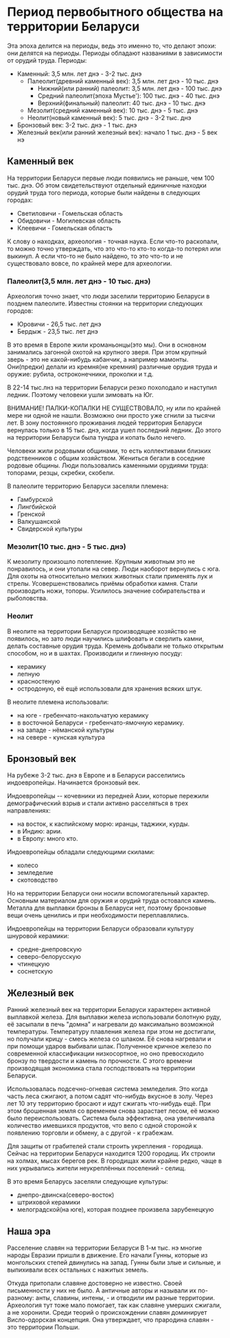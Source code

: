 ﻿# Период первобытного общества на территории Беларуси
Эта эпоха делится на периоды, ведь это именно то, что делают эпохи:
они делятся на периоды. Периоды обладают названиями в зависимости от
орудий труда.
Периоды:
- Каменный: 3,5 млн. лет днэ - 3-2 тыс. днэ
  - Палеолит(древний каменный век): 3,5 млн. лет днэ - 10 тыс. днэ
    - Нижний(или ранний) палеолит: 3,5 млн. лет днэ - 100 тыс. днэ
    - Средний палеолит(эпоха Мустье'): 100 тыс. днэ - 40 тыс. днэ
    - Верхний(финальный) палеолит: 40 тыс. днэ - 10 тыс. днэ
  - Мезолит(средний каменный век): 10 тыс. днэ - 5 тыс. днэ
  - Неолит(новый каменный век): 5 тыс. днэ - 3-2 тыс. днэ
- Бронзовый век: 3-2 тыс. днэ - 1 тыс. днэ
- Железный век(или ранний железный век): начало 1 тыс. днэ - 5 век нэ

## Каменный век
На территории Беларуси первые люди появились не раньше, чем 100 тыс.
днэ. Об этом свидетельствуют отдельный единичные находки орудий труда
того периода, которые были найдены в следующих городах:
- Светиловичи - Гомельская область
- Обидовичи - Могилевская область
- Клеевичи - Гомельская область

К слову о находках, археология - точная наука. Если что-то раскопали,
то можно точно утверждать, что это что-то кто-то когда-то потерял или
выкинул. А если что-то не было найдено, то это что-то и не существовало
вовсе, по крайней мере для археологии.

### Палеолит(3,5 млн. лет днэ - 10 тыс. днэ)
Археология точно знает, что люди заселили территорию Беларуси в позднем
палеолите. Известны стоянки на территории следующих городов:
- Юровичи - 26,5 тыс. лет днэ
- Бердыж - 23,5 тыс. лет днэ

В это время в Европе жили кроманьонцы(это мы).
Они в основном занимались загонной охотой на крупного зверя.
При этом крупный зверь - это не какой-нибудь кабанчик, а например
мамонты. Они(предки) делали из кремня(не кремния) различные орудия
труда и оружие: рубила, остроконечники, проколки и т.д.

В 22-14 тыс.лнз на территории Беларуси резко похолодало и наступил
ледник. Поэтому человеки ушли зимовать на Юг.

ВНИМАНИЕ! ПАЛКИ-КОПАЛКИ НЕ СУЩЕСТВОВАЛО, ну или по крайней мере ни одной
не нашли. Возможно они просто уже сгнили за тысячи лет.
В зону постоянного проживания людей территория Беларуси вернулась только
в 15 тыс. днэ, когда ушел последний ледник. До этого на территории
Беларуси была тундра и копать было нечего.

Человеки жили родовыми общинами, то есть коллективами близких
родственников с общим хозяйством. Жениться бегали в соседние родовые
общины. Люди пользовались каменными орудиями труда:
топорами, резцы, скребки, скобели.

В палеолите территорию Беларуси заселяли племена:
- Гамбурской
- Лингбийской
- Гренской
- Валкушанской
- Свидерской культуры

### Мезолит(10 тыс. днэ - 5 тыс. днэ)
К мезолиту произошло потепление. Крупным животным это не понравилось, и
они утопали на север. Люди наоборот вернулись с юга.
Для охоты на относительно мелких животных стали применять лук и стрелы.
Усовершенствовались приёмы обработки камня. Стали производить ножи,
топоры. Усилилось значение собирательства и рыболовства.

### Неолит
В неолите на территории Беларуси производящее хозяйство не появилось,
но зато люди научились шлифовать и сверлить камни, делать составные
орудия труда. Кремень добывали не только открытым способом, но и в
шахтах.
Производили и глиняную посуду:
- керамику
- лепную
- красностеную
- остродоную, её ещё использовали для хранения всяких штук.

В неолите племена использовали:
- на юге - гребенчато-накольчатую керамику
- в восточной Беларуси - гребенчато-ямочную керамику.
- на западе - нёманской культуры
- на севере - кунская культура

## Бронзовый век
На рубеже 3-2 тыс. днэ в Европе и в Беларуси расселились индоевропейцы.
Начинается бронзовый век.

Индоевропейцы -- кочевники из передней Азии,
которые пережили демографический взрыв и стали активно расселяться в
трех направлениях:
- на восток, к каспийскому морю: иранцы, таджики, курды.
- в Индию: арии.
- в Европу: много кто.

Индоевропейцы обладали следующими скилами:
- колесо
- земледелие
- скотоводство

Но на территории Беларуси они носили вспомогательный характер.
Основным материалом для оружия и орудий труда остовался камень.
Металла для выплавки бронзы в Беларуси нет, поэтому бронзовые вещи
очень ценились и при необходимости переплавлялись.

Индоевропейцы на территории Беларуси образовали культуру шнуровой
керамики:
- средне-днепровскую
- северо-белорусскую
- чтинецкую
- соснетскую

## Железный век
Ранний железный век на территории Беларуси характерен активной
выплавкой железа. Для выплавки железа использовали болотную руду, её
засыпали в печь "домна" и нагревали до максимально возможной
температуры. Температуру плавления железа при этом не достигали, но
получали крицу - смесь железа со шлаком. Её снова нагревали и при помощи
ударов выбивали шлак. Полученное кричное железо по современной
классификации низкосортное, но оно превосходило бронзу по твердости и
камень по прочности.
С этого времени производящая экономика стала господствовать на
территории Беларуси.

Использовалась подсечно-огневая система земледелия.
Это когда часть леса сжигают, а потом садят что-нибудь вкусное в золу.
Через лет 10 эту территорию бросают и идут сжигать что-нибудь ещё.
При этом брошенная земля со временем снова зарастает лесом, её можно
было переиспользовать. Система была эффективна, она увеличивала
количество имевшихся продуктов, что вело с одной стороной к появлению
торговли и обмену, а с другой - к грабежам.

Для защиты от грабителей стали строить укрепления - городища.
Сейчас на территории Беларуси находится 1200 городищ.
Их строили на холмах, мысах берегов рек. В городищах жили крайне редко,
чаще в них укрывались жители неукреплённых поселений - селищ.

В это время Беларусь заселяли следующие культуры:
- днепро-двинска(северо-восток)
- штриховой керамики
- мелоградской(на юге), которая позднее произвела зарубенецкую

## Наша эра 
Расселение славян на территории Беларуси
В 1-м тыс. нэ многие народы Евразии пришли в движение.
Его начали Гунны, которые из монгольских степей двинулись на запад.
Гунны были злые и сильные, и выпихивали всех остальных с нажитых земель.

Откуда притопали славяне достоверно не известно.
Своей письменности у них не было. А античные авторы и называли их
по-разному: анты, славины, интены, - и отводили им разные территории.
Археология тут тоже мало помогает, так как славяне умерших сжигали, а не
хоронили. Среди теорий о происхождении славян доминирует Висло-одорская
концепция. Она утверждает, что прародина славян - это территории Польши.
